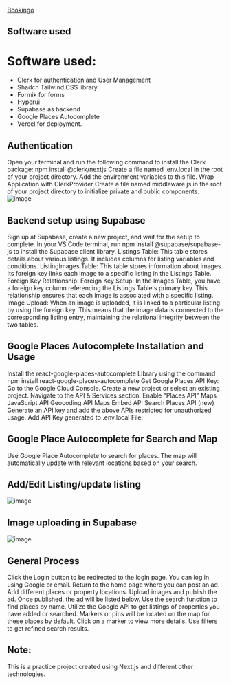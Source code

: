 [Bookingo](https://bookingo-jade.vercel.app/)

## Software used

# Software used:
* Clerk for authentication and User Management
* Shadcn Tailwind CSS library
* Formik for forms
* Hyperui
* Supabase as backend
* Google Places Autocomplete
* Vercel for deployment.

## Authentication

Open your terminal and run the following command to install the Clerk package:
npm install @clerk/nextjs
Create a file named .env.local in the root of your project directory. Add the environment variables to this file.
Wrap Application with ClerkProvider
Create a file named middleware.js in the root of your project directory to initialize private and public components.
![image](https://github.com/user-attachments/assets/e2a63f06-0a72-42f4-83fd-c1932a63986e)


## Backend setup using Supabase

Sign up at Supabase, create a new project, and wait for the setup to complete.
In your VS Code terminal, run npm install @supabase/supabase-js to install the Supabase client library.
Listings Table: This table stores details about various listings. It includes columns for listing variables and conditions.
ListingImages Table: This table stores information about images. Its foreign key links each image to a specific listing in the Listings Table.
Foreign Key Relationship:
Foreign Key Setup: In the Images Table, you have a foreign key column referencing the Listings Table's primary key. This relationship ensures that each image is associated with a specific listing.
Image Upload: When an image is uploaded, it is linked to a particular listing by using the foreign key. This means that the image data is connected to the corresponding listing entry, maintaining the relational integrity between the two tables.

## Google Places Autocomplete Installation and Usage

Install the react-google-places-autocomplete Library using the command npm install react-google-places-autocomplete
Get Google Places API Key:
Go to the Google Cloud Console.
Create a new project or select an existing project.
Navigate to the API & Services section.
Enable "Places API" 
Maps JavaScript API
Geocoding API
Maps Embed API
Search Places API (new)
Generate an API key and add the above APIs restricted for unauthorized usage.
Add API Key generated to .env.local File:

## Google Place Autocomplete for Search and Map

Use Google Place Autocomplete to search for places.
The map will automatically update with relevant locations based on your search.


## Add/Edit Listing/update listing 

![image](https://github.com/user-attachments/assets/22e88408-7344-4720-be51-1580b0fb417e)


## Image uploading in Supabase

![image](https://github.com/user-attachments/assets/22530af3-36bf-4982-bf7c-d7995abd1c49)

## General Process
Click the Login button to be redirected to the login page.
You can log in using Google or email.
Return to the home page where you can post an ad.
Add different places or property locations.
Upload images and publish the ad.
Once published, the ad will be listed below.
Use the search function to find places by name.
Utilize the Google API to get listings of properties you have added or searched.
Markers or pins will be located on the map for these places by default.
Click on a marker to view more details.
Use filters to get refined search results.

## Note:
This is a practice project created using Next.js and different other technologies.


